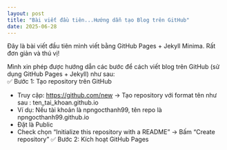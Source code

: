 ```yaml
---
layout: post
title: "Bài viết đầu tiên...Hướng dẫn tạo Blog trên GitHub"
date: 2025-06-28
---
```


Đây là bài viết đầu tiên mình viết bằng GitHub Pages + Jekyll Minima. Rất đơn giản và thú vị!

Mình xin phép được hướng dẫn các bước để cách viết blog trên GitHub (sử dụng GitHub Pages + Jekyll) như sau: <br />
✅ Bước 1: Tạo repository trên GitHub
  - Truy cập: https://github.com/new -> Tạo repository với format tên như sau : ten_tai_khoan.github.io
  - Ví dụ: Nếu tài khoản là npngocthanh99, tên repo là npngocthanh99.github.io
  - Đặt là Public
  - Check chọn “Initialize this repository with a README” -> Bấm “Create repository”
✅ Bước 2: Kích hoạt GitHub Pages
